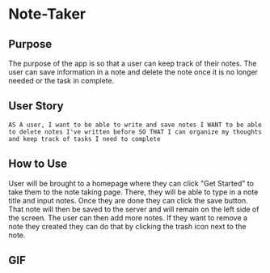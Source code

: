 # Note-Taker
## Purpose
The purpose of the app is so that a user can keep track of their notes. The user can save information in a note and delete the note once it is no longer needed or the task in complete. 

## User Story
`AS A user, I want to be able to write and save notes
I WANT to be able to delete notes I've written before
SO THAT I can organize my thoughts and keep track of tasks I need to complete`

## How to Use
User will be brought to a homepage where they can click "Get Started" to take them to the note taking page. There, they will be able to type in a note title and input notes. Once they are done they can click the save button. That note will then be saved to the server and will remain on the left side of the screen. The user can then add more notes. If they want to remove a note they created they can do that by clicking the trash icon next to the note. 

## GIF

